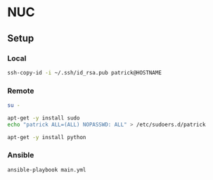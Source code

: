 # NUC


## Setup


### Local

```bash
ssh-copy-id -i ~/.ssh/id_rsa.pub patrick@HOSTNAME
```


### Remote

```bash
su -

apt-get -y install sudo
echo "patrick ALL=(ALL) NOPASSWD: ALL" > /etc/sudoers.d/patrick

apt-get -y install python
```


### Ansible

```bash
ansible-playbook main.yml
```
